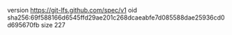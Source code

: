version https://git-lfs.github.com/spec/v1
oid sha256:69f588166d6545ffd29ae201c268dcaeabfe7d085588dae25936cd0d695670fb
size 227
